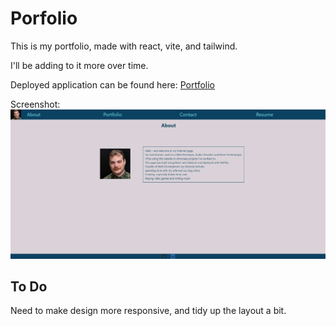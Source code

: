 # Porfolio

This is my portfolio, made with react, vite, and tailwind.

I'll be adding to it more over time.

Deployed application can be found here: [Portfolio](https://kramerjosh.netlify.app/)

Screenshot:
![Deployed Application](image.png)

## To Do

Need to make design more responsive, and tidy up the layout a bit.

